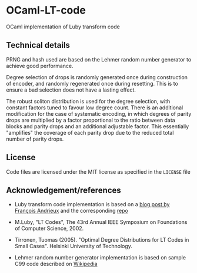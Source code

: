 # OCaml-LT-code

OCaml implementation of Luby transform code

## Technical details

PRNG and hash used are based on the Lehmer random number generator to achieve good performance.

Degree selection of drops is randomly generated once during construction of encoder,
and randomly regenerated once during resetting. This is to ensure a bad selection
does not have a lasting effect.

The robust soliton distribution is used for the degree selection, with constant
factors tuned to favour low degree count.
There is an additional modification for the case of systematic encoding,
in which degrees of parity drops are multiplied
by a factor proportional to the ratio between data blocks and parity drops
and an additional adjustable factor.
This essentially "amplifies" the coverage of each parity drop due to
the reduced total number of parity drops.

## License

Code files are licensed under the MIT license as specified in the `LICENSE` file

## Acknowledgement/references

- Luby transform code implementation is based on a
  [blog post by François Andrieux](https://franpapers.com/en/algorithmic/2018-introduction-to-fountain-codes-lt-codes-with-python/)
  and the corresponding [repo](https://github.com/Spriteware/lt-codes-python)

- M.Luby, "LT Codes", The 43rd Annual IEEE Symposium on Foundations of Computer Science, 2002. 

- Tirronen, Tuomas (2005). "Optimal Degree Distributions for LT Codes in Small Cases". Helsinki University of Technology.

- Lehmer random number generator implementation is based on sample C99 code described on
  [Wikipedia](https://en.wikipedia.org/wiki/Lehmer_random_number_generator)
